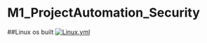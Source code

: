 # M1_ProjectAutomation_Security


##Linux os built
[![Linux.yml](https://github.com/Kaviyakavi3/M1_ProjectAutomation_Security/actions/workflows/c-cpp.yml/badge.svg)](https://github.com/Kaviyakavi3/M1_ProjectAutomation_Security/actions/workflows/c-cpp.yml)
